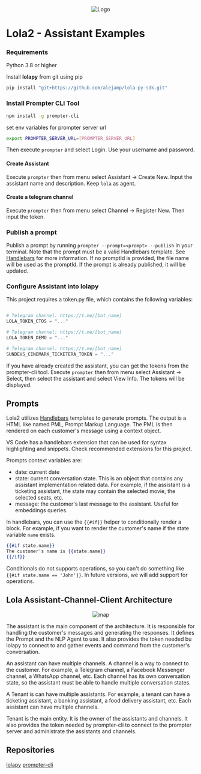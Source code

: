 
<p align="center">
  <img src="https://firebasestorage.googleapis.com/v0/b/numichat.appspot.com/o/Perf_Lola%2BH.way%20banner.png?alt=media&token=8a0dac42-1f76-4754-ac9c-40a93ba02125" alt="Logo">
</p>

# Lola2 - Assistant Examples

### Requirements

Python 3.8 or higher

Install **lolapy** from git using pip

```bash
pip install "git+https://github.com/alejamp/lola-py-sdk.git"
```

### Install Prompter CLI Tool

```bash
npm install -g prompter-cli
```

set env variables for prompter server url

```bash
export PROMPTER_SERVER_URL=[PROMPTER_SERVER_URL]
```

Then execute ```prompter``` and select Login. Use your username and password.

#### Create Assistant

Execute ```prompter``` then from menu select Assistant -> Create New. Input the assistant name and description. Keep `lola` as agent.

#### Create a telegram channel

Execute ```prompter``` then from menu select Channel -> Register New. Then input the token.

### Publish a prompt

Publish a prompt by running `prompter --prompt=<prompt> --publish` in your terminal. Note that the prompt must be a valid Handlebars template. See [Handlebars](https://handlebarsjs.com/) for more information.
If no promptId is provided, the file name will be used as the promptId. If the prompt is already published, it will be updated.


### Configure Assistant into lolapy

This project requires a token.py file, which contains the following variables:

```python

# Telegram channel: https://t.me/[bot_name]
LOLA_TOKEN_CTOS = "..."

# Telegram channel: https://t.me/[bot_name]
LOLA_TOKEN_DEMO = "..."

# Telegram channel: https://t.me/[bot_name]
SUNDEVS_CINEMARK_TICKETERA_TOKEN = "..."
```
If you have already created the assistant, you can get the tokens from the prompter-cli tool. Execute `prompter` then from menu select Assistant -> Select, then select the assistant and select View Info. The tokens will be displayed.


## Prompts

Lola2 utilizes [Handlebars](https://handlebarsjs.com/) templates to generate prompts. The output is a HTML like named PML, Prompt Markup Language. The PML is then rendered on each customer's message using a context object.

VS Code has a handlebars extension that can be used for syntax highlighting and snippets. Check recommended extensions for this project.

Prompts context variables are:
- date: current date
- state: current conversation state. This is an object that contains any assistant implementation related data. For example, if the assistant is a ticketing assistant, the state may contain the selected movie, the selected seats, etc.
- message: the customer's last message to the assistant. Useful for embeddings queries.

In handlebars, you can use the `{{#if}}` helper to conditionally render a block. For example, if you want to render the customer's name if the state variable `name` exists.

```handlebars
{{#if state.name}}
The customer's name is {{state.name}}
{{/if}}
```

Conditionals do not supports operations, so you can't do something like `{{#if state.name == 'John'}}`. 
In future versions, we will add support for operations.



## Lola Assistant-Channel-Client Architecture

<p align="center">
  <img src="https://firebasestorage.googleapis.com/v0/b/numichat.appspot.com/o/Screen%20Shot%202023-07-20%20at%2012.05.40.png?alt=media&token=4c21fe56-02b1-4b03-9dca-40f10fb61601" alt="map">
</p>

The assistant is the main component of the architecture. It is responsible for handling the customer's messages and generating the responses. It defines the Prompt and the NLP Agent to use. It also provides the token needed bu lolapy to connect to and gather events and command from the customer's conversation.

An assistant can have multiple channels. A channel is a way to connect to the customer. For example, a Telegram channel, a Facebook Messenger channel, a WhatsApp channel, etc. Each channel has its own conversation state, so the assistant must be able to handle multiple conversation states.

A Tenant is can have multiple assistants. For example, a tenant can have a ticketing assistant, a banking assistant, a food delivery assistant, etc. Each assistant can have multiple channels.

Tenant is the main entity. It is the owner of the assistants and channels. It also provides the token needed by prompter-cli to connect to the prompter server and administrate the assistants and channels.


## Repositories

[lolapy](https://github.com/alejamp/lola-py-sdk)
[prompter-cli](https://github.com/alejamp/prompter-cli)
